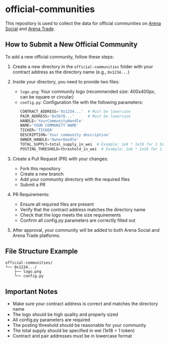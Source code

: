# official-communities

This repository is used to collect the data for official communities on [Arena Social](https://arena.social) and [Arena Trade](https://arena.trade).

## How to Submit a New Official Community

To add a new official community, follow these steps:

1. Create a new directory in the `official-communities` folder with your contract address as the directory name (e.g., `0x1234...`)

2. Inside your directory, you need to provide two files:
   - `logo.png`: Your community logo (recommended size: 400x400px, can be square or circular)
   - `config.py`: Configuration file with the following parameters:
     ```python
     CONTRACT_ADDRESS='0x1234...'  # Must be lowercase
     PAIR_ADDRESS='0x5678...'      # Must be lowercase
     HANDLE='YourCommunityHandle'
     NAME='YOUR COMMUNITY NAME'
     TICKER='TICKER'
     DESCRIPTION='Your community description'
     OWNER_HANDLE='OwnerHandle'
     TOTAL_SUPPLY=total_supply_in_wei  # Example: 1e9 * 1e18 for 1 billion
     POSTING_THRESHOLD=threshold_in_wei  # Example: 1e6 * 1e18 for 1 million
     ```

3. Create a Pull Request (PR) with your changes:
   - Fork this repository
   - Create a new branch
   - Add your community directory with the required files
   - Submit a PR

4. PR Requirements:
   - Ensure all required files are present
   - Verify that the contract address matches the directory name
   - Check that the logo meets the size requirements
   - Confirm all config.py parameters are correctly filled out

5. After approval, your community will be added to both Arena Social and Arena Trade platforms.

## File Structure Example
```
official-communities/
└── 0x1234.../
    ├── logo.png
    └── config.py
```

## Important Notes
- Make sure your contract address is correct and matches the directory name
- The logo should be high quality and properly sized
- All config.py parameters are required
- The posting threshold should be reasonable for your community
- The total supply should be specified in wei (1e18 = 1 token)
- Contract and pair addresses must be in lowercase format
